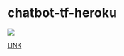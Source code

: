 # chatbot-tf-heroku

[<img src="https://64.media.tumblr.com/950c4b2a4736640dcf8abb6685b44904/caefcf2c039524c6-9f/s500x750/b03e28ccedc4141af729594802af184116b5c910.jpg">]()


[LINK](https://kevin-the-chatbot.herokuapp.com)
